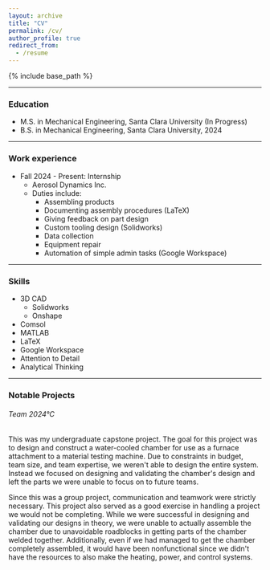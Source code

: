 ```yaml
---
layout: archive
title: "CV"
permalink: /cv/
author_profile: true
redirect_from:
  - /resume
---
```


{% include base_path %}

---
### Education

- M.S. in Mechanical Engineering, Santa Clara University (In Progress)
- B.S. in Mechanical Engineering, Santa Clara University, 2024

---
### Work experience

- Fall 2024 - Present: Internship
  - Aerosol Dynamics Inc.
  - Duties include: 
    - Assembling products
    - Documenting assembly procedures (LaTeX)
    - Giving feedback on part design
    - Custom tooling design (Solidworks)
    - Data collection
    - Equipment repair
    - Automation of simple admin tasks (Google Workspace)

---
### Skills

- 3D CAD
  - Solidworks
  - Onshape
- Comsol
- MATLAB
- LaTeX
- Google Workspace
- Attention to Detail
- Analytical Thinking

---
### Notable Projects

###### Team 2024°C

This was my undergraduate capstone project. The goal for this project was to design and construct a water-cooled chamber for use as a furnace attachment to a material testing machine. Due to constraints in budget, team size, and team expertise, we weren't able to design the entire system. Instead we focused on designing and validating the chamber's design and left the parts we were unable to focus on to future teams.

Since this was a group project, communication and teamwork were strictly necessary. This project also served as a good exercise in handling a project we would not be completing. While we were successful in designing and validating our designs in theory, we were unable to actually assemble the chamber due to unavoidable roadblocks in getting parts of the chamber welded together. Additionally, even if we had managed to get the chamber completely assembled, it would have been nonfunctional since we didn't have the resources to also make the heating, power, and control systems.